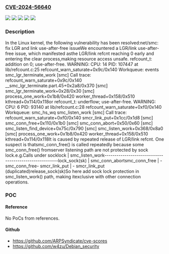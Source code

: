 ### [CVE-2024-56640](https://cve.mitre.org/cgi-bin/cvename.cgi?name=CVE-2024-56640)
![](https://img.shields.io/static/v1?label=Product&message=Linux&color=blue)
![](https://img.shields.io/static/v1?label=Version&message=&color=brightgreen)
![](https://img.shields.io/static/v1?label=Version&message=3b2dec2603d5b06ad3af71c1164ca0b92df3d2a8%20&color=brightgreen)
![](https://img.shields.io/static/v1?label=Version&message=4.18%20&color=brightgreen)
![](https://img.shields.io/static/v1?label=Vulnerability&message=n%2Fa&color=blue)

### Description

In the Linux kernel, the following vulnerability has been resolved:net/smc: fix LGR and link use-after-free issueWe encountered a LGR/link use-after-free issue, which manifested asthe LGR/link refcnt reaching 0 early and entering the clear process,making resource access unsafe. refcount_t: addition on 0; use-after-free. WARNING: CPU: 14 PID: 107447 at lib/refcount.c:25 refcount_warn_saturate+0x9c/0x140 Workqueue: events smc_lgr_terminate_work [smc] Call trace:  refcount_warn_saturate+0x9c/0x140  __smc_lgr_terminate.part.45+0x2a8/0x370 [smc]  smc_lgr_terminate_work+0x28/0x30 [smc]  process_one_work+0x1b8/0x420  worker_thread+0x158/0x510  kthread+0x114/0x118or refcount_t: underflow; use-after-free. WARNING: CPU: 6 PID: 93140 at lib/refcount.c:28 refcount_warn_saturate+0xf0/0x140 Workqueue: smc_hs_wq smc_listen_work [smc] Call trace:  refcount_warn_saturate+0xf0/0x140  smcr_link_put+0x1cc/0x1d8 [smc]  smc_conn_free+0x110/0x1b0 [smc]  smc_conn_abort+0x50/0x60 [smc]  smc_listen_find_device+0x75c/0x790 [smc]  smc_listen_work+0x368/0x8a0 [smc]  process_one_work+0x1b8/0x420  worker_thread+0x158/0x510  kthread+0x114/0x118It is caused by repeated release of LGR/link refcnt. One suspect is thatsmc_conn_free() is called repeatedly because some smc_conn_free() fromserver listening path are not protected by sock lock.e.g.Calls under socklock        | smc_listen_work-------------------------------------------------------lock_sock(sk)               | smc_conn_abortsmc_conn_free               | \- smc_conn_free\- smcr_link_put            |    \- smcr_link_put (duplicated)release_sock(sk)So here add sock lock protection in smc_listen_work() path, making itexclusive with other connection operations.

### POC

#### Reference
No PoCs from references.

#### Github
- https://github.com/ARPSyndicate/cve-scores
- https://github.com/w4zu/Debian_security

